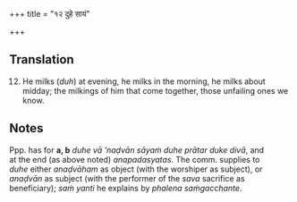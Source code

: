 +++
title = "१२ दुहे सायं"

+++
## Translation
12. He milks (*duh*) at evening, he milks in the morning, he milks about  
midday; the milkings of him that come together, those unfailing ones we  
know.

## Notes
Ppp. has for **a, b** *duhe vā ’naḍvān sāyaṁ duhe prātar duke divā*, and  
at the end (as above noted) *anapadasyatas*. The comm. supplies to  
*duhe* either *anaḍvāham* as object (with the worshiper as subject), or  
*anaḍvān* as subject (with the performer of the *sava* sacrifice as  
beneficiary); *saṁ yanti* he explains by *phalena saṁgacchante*.
